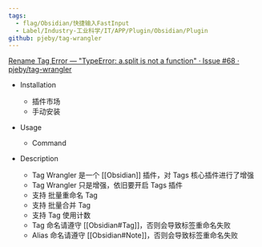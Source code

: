 ```yaml
---
tags:
  - flag/Obsidian/快捷输入FastInput
  - Label/Industry-工业科学/IT/APP/Plugin/Obsidian/Plugin
github: pjeby/tag-wrangler
---
```


[Rename Tag Error — "TypeError: a.split is not a function" · Issue #68 · pjeby/tag-wrangler](https://github.com/pjeby/tag-wrangler/issues/68)

- Installation
    - 插件市场
    - 手动安装

- Usage
    - Command

- Description
    - Tag Wrangler 是一个 [[Obsidian]] 插件，对 Tags 核心插件进行了增强
    - Tag Wrangler 只是增强，依旧要开启 Tags 插件
    - 支持 批量重命名 Tag
    - 支持 批量合并 Tag
    - 支持 Tag 使用计数
    - Tag 命名请遵守 [[Obsidian#Tag]]，否则会导致标签重命名失败
    - Alias 命名请遵守 [[Obsidian#Note]]，否则会导致标签重命名失败
